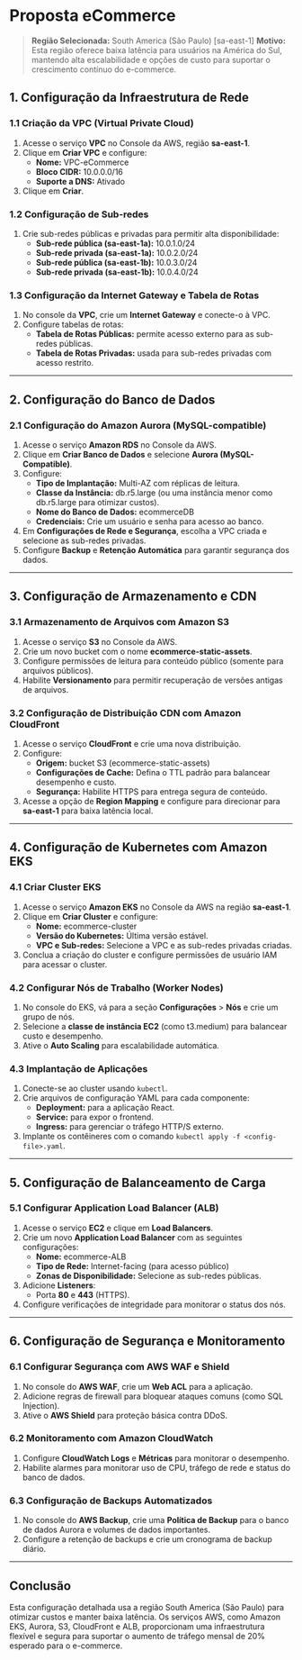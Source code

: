 # Proposta eCommerce

> **Região Selecionada:** South America (São Paulo) [sa-east-1]
> **Motivo:** Esta região oferece baixa latência para usuários na América do Sul, mantendo alta escalabilidade e opções de custo para suportar o crescimento contínuo do e-commerce.

## 1. Configuração da Infraestrutura de Rede

### 1.1 Criação da VPC (Virtual Private Cloud)
1. Acesse o serviço **VPC** no Console da AWS, região **sa-east-1**.
2. Clique em **Criar VPC** e configure:
   - **Nome:** VPC-eCommerce
   - **Bloco CIDR:** 10.0.0.0/16
   - **Suporte a DNS:** Ativado
3. Clique em **Criar**.

### 1.2 Configuração de Sub-redes
1. Crie sub-redes públicas e privadas para permitir alta disponibilidade:
   - **Sub-rede pública (sa-east-1a):** 10.0.1.0/24
   - **Sub-rede privada (sa-east-1a):** 10.0.2.0/24
   - **Sub-rede pública (sa-east-1b):** 10.0.3.0/24
   - **Sub-rede privada (sa-east-1b):** 10.0.4.0/24

### 1.3 Configuração da Internet Gateway e Tabela de Rotas
1. No console da **VPC**, crie um **Internet Gateway** e conecte-o à VPC.
2. Configure tabelas de rotas:
   - **Tabela de Rotas Públicas:** permite acesso externo para as sub-redes públicas.
   - **Tabela de Rotas Privadas:** usada para sub-redes privadas com acesso restrito.

---

## 2. Configuração do Banco de Dados

### 2.1 Configuração do Amazon Aurora (MySQL-compatible)
1. Acesse o serviço **Amazon RDS** no Console da AWS.
2. Clique em **Criar Banco de Dados** e selecione **Aurora (MySQL-Compatible)**.
3. Configure:
   - **Tipo de Implantação:** Multi-AZ com réplicas de leitura.
   - **Classe da Instância:** db.r5.large (ou uma instância menor como db.r5.large para otimizar custos).
   - **Nome do Banco de Dados:** ecommerceDB
   - **Credenciais:** Crie um usuário e senha para acesso ao banco.
4. Em **Configurações de Rede e Segurança**, escolha a VPC criada e selecione as sub-redes privadas.
5. Configure **Backup** e **Retenção Automática** para garantir segurança dos dados.

---

## 3. Configuração de Armazenamento e CDN

### 3.1 Armazenamento de Arquivos com Amazon S3
1. Acesse o serviço **S3** no Console da AWS.
2. Crie um novo bucket com o nome **ecommerce-static-assets**.
3. Configure permissões de leitura para conteúdo público (somente para arquivos públicos).
4. Habilite **Versionamento** para permitir recuperação de versões antigas de arquivos.

### 3.2 Configuração de Distribuição CDN com Amazon CloudFront
1. Acesse o serviço **CloudFront** e crie uma nova distribuição.
2. Configure:
   - **Origem:** bucket S3 (ecommerce-static-assets)
   - **Configurações de Cache:** Defina o TTL padrão para balancear desempenho e custo.
   - **Segurança:** Habilite HTTPS para entrega segura de conteúdo.
3. Acesse a opção de **Region Mapping** e configure para direcionar para **sa-east-1** para baixa latência local.

---

## 4. Configuração de Kubernetes com Amazon EKS

### 4.1 Criar Cluster EKS
1. Acesse o serviço **Amazon EKS** no Console da AWS na região **sa-east-1**.
2. Clique em **Criar Cluster** e configure:
   - **Nome:** ecommerce-cluster
   - **Versão do Kubernetes:** Última versão estável.
   - **VPC e Sub-redes:** Selecione a VPC e as sub-redes privadas criadas.
3. Conclua a criação do cluster e configure permissões de usuário IAM para acessar o cluster.

### 4.2 Configurar Nós de Trabalho (Worker Nodes)
1. No console do EKS, vá para a seção **Configurações** > **Nós** e crie um grupo de nós.
2. Selecione a **classe de instância EC2** (como t3.medium) para balancear custo e desempenho.
3. Ative o **Auto Scaling** para escalabilidade automática.

### 4.3 Implantação de Aplicações
1. Conecte-se ao cluster usando `kubectl`.
2. Crie arquivos de configuração YAML para cada componente:
   - **Deployment:** para a aplicação React.
   - **Service:** para expor o frontend.
   - **Ingress:** para gerenciar o tráfego HTTP/S externo.
3. Implante os contêineres com o comando `kubectl apply -f <config-file>.yaml`.

---

## 5. Configuração de Balanceamento de Carga

### 5.1 Configurar Application Load Balancer (ALB)
1. Acesse o serviço **EC2** e clique em **Load Balancers**.
2. Crie um novo **Application Load Balancer** com as seguintes configurações:
   - **Nome:** ecommerce-ALB
   - **Tipo de Rede:** Internet-facing (para acesso público)
   - **Zonas de Disponibilidade:** Selecione as sub-redes públicas.
3. Adicione **Listeners**:
   - Porta **80** e **443** (HTTPS).
4. Configure verificações de integridade para monitorar o status dos nós.

---

## 6. Configuração de Segurança e Monitoramento

### 6.1 Configurar Segurança com AWS WAF e Shield
1. No console do **AWS WAF**, crie um **Web ACL** para a aplicação.
2. Adicione regras de firewall para bloquear ataques comuns (como SQL Injection).
3. Ative o **AWS Shield** para proteção básica contra DDoS.

### 6.2 Monitoramento com Amazon CloudWatch
1. Configure **CloudWatch Logs** e **Métricas** para monitorar o desempenho.
2. Habilite alarmes para monitorar uso de CPU, tráfego de rede e status do banco de dados.

### 6.3 Configuração de Backups Automatizados
1. No console do **AWS Backup**, crie uma **Política de Backup** para o banco de dados Aurora e volumes de dados importantes.
2. Configure a retenção de backups e crie um cronograma de backup diário.

---

## Conclusão

Esta configuração detalhada usa a região South America (São Paulo) para otimizar custos e manter baixa latência. Os serviços AWS, como Amazon EKS, Aurora, S3, CloudFront e ALB, proporcionam uma infraestrutura flexível e segura para suportar o aumento de tráfego mensal de 20% esperado para o e-commerce.
